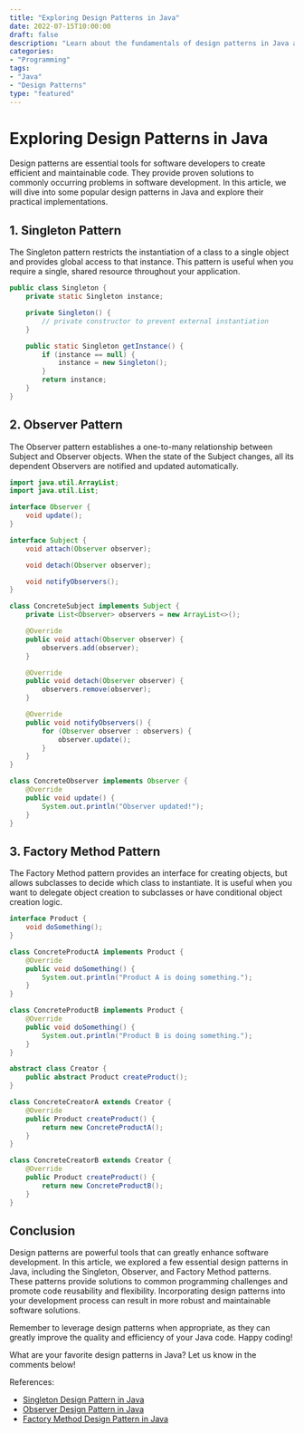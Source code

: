 ```yaml
--- 
title: "Exploring Design Patterns in Java"
date: 2022-07-15T10:00:00
draft: false
description: "Learn about the fundamentals of design patterns in Java and their practical implementations."
categories: 
- "Programming"
tags: 
- "Java"
- "Design Patterns"
type: "featured"
--- 
```


# Exploring Design Patterns in Java

Design patterns are essential tools for software developers to create efficient and maintainable code. They provide proven solutions to commonly occurring problems in software development. In this article, we will dive into some popular design patterns in Java and explore their practical implementations.

## 1. Singleton Pattern

The Singleton pattern restricts the instantiation of a class to a single object and provides global access to that instance. This pattern is useful when you require a single, shared resource throughout your application.

```java
public class Singleton {
    private static Singleton instance;

    private Singleton() {
        // private constructor to prevent external instantiation
    }

    public static Singleton getInstance() {
        if (instance == null) {
            instance = new Singleton();
        }
        return instance;
    }
}
```

## 2. Observer Pattern

The Observer pattern establishes a one-to-many relationship between Subject and Observer objects. When the state of the Subject changes, all its dependent Observers are notified and updated automatically.

```java
import java.util.ArrayList;
import java.util.List;

interface Observer {
    void update();
}

interface Subject {
    void attach(Observer observer);

    void detach(Observer observer);

    void notifyObservers();
}

class ConcreteSubject implements Subject {
    private List<Observer> observers = new ArrayList<>();

    @Override
    public void attach(Observer observer) {
        observers.add(observer);
    }

    @Override
    public void detach(Observer observer) {
        observers.remove(observer);
    }

    @Override
    public void notifyObservers() {
        for (Observer observer : observers) {
            observer.update();
        }
    }
}

class ConcreteObserver implements Observer {
    @Override
    public void update() {
        System.out.println("Observer updated!");
    }
}
```

## 3. Factory Method Pattern

The Factory Method pattern provides an interface for creating objects, but allows subclasses to decide which class to instantiate. It is useful when you want to delegate object creation to subclasses or have conditional object creation logic.

```java
interface Product {
    void doSomething();
}

class ConcreteProductA implements Product {
    @Override
    public void doSomething() {
        System.out.println("Product A is doing something.");
    }
}

class ConcreteProductB implements Product {
    @Override
    public void doSomething() {
        System.out.println("Product B is doing something.");
    }
}

abstract class Creator {
    public abstract Product createProduct();
}

class ConcreteCreatorA extends Creator {
    @Override
    public Product createProduct() {
        return new ConcreteProductA();
    }
}

class ConcreteCreatorB extends Creator {
    @Override
    public Product createProduct() {
        return new ConcreteProductB();
    }
}
```

## Conclusion

Design patterns are powerful tools that can greatly enhance software development. In this article, we explored a few essential design patterns in Java, including the Singleton, Observer, and Factory Method patterns. These patterns provide solutions to common programming challenges and promote code reusability and flexibility. Incorporating design patterns into your development process can result in more robust and maintainable software solutions.

Remember to leverage design patterns when appropriate, as they can greatly improve the quality and efficiency of your Java code. Happy coding!

What are your favorite design patterns in Java? Let us know in the comments below!

References:

- [Singleton Design Pattern in Java](https://www.baeldung.com/java-singleton)
- [Observer Design Pattern in Java](https://www.baeldung.com/java-observer-pattern)
- [Factory Method Design Pattern in Java](https://www.baeldung.com/java-factory-method-pattern)
